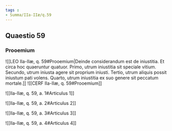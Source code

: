 ```yaml
---
tags : 
- Summa/IIa-IIæ/q.59
---
```


## Quaestio 59

### Prooemium

![[LEO IIa-IIæ, q. 59#Prooemium|Deinde considerandum est de iniustitia. Et circa hoc quaeruntur quatuor. Primo, utrum iniustitia sit speciale vitium. Secundo, utrum iniusta agere sit proprium iniusti. Tertio, utrum aliquis possit iniustum pati volens. Quarto, utrum iniustitia ex suo genere sit peccatum mortale.]]
![[CERF IIa-IIæ, q. 59#Prooemium]]

![[IIa-IIæ, q. 59, a. 1#Articulus 1]]

![[IIa-IIæ, q. 59, a. 2#Articulus 2]]

![[IIa-IIæ, q. 59, a. 3#Articulus 3]]

![[IIa-IIæ, q. 59, a. 4#Articulus 4]]

